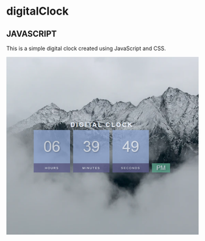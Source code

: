 # digitalClock
## JAVASCRIPT
This is a simple digital clock created using JavaScript and CSS.

![image of project](https://github.com/sudeCignts/digitalClock/blob/main/image/digitalClock.PNG?raw=true)
